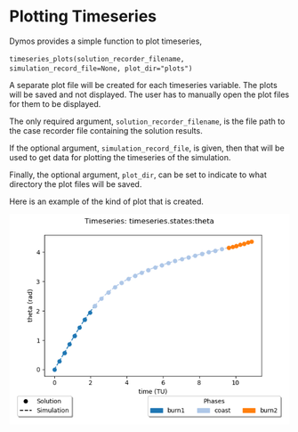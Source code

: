 # Plotting Timeseries

Dymos provides a simple function to plot timeseries,


`timeseries_plots(solution_recorder_filename, simulation_record_file=None, plot_dir="plots")`

A separate plot file will be created for each timeseries variable. The plots will be saved and not 
displayed. The user has to manually open the plot files for them to be displayed.

The only required argument, `solution_recorder_filename`, is the file path to the case recorder file 
containing the solution results.

If the optional argument, `simulation_record_file`, is given, then that will be used to get data for
plotting the timeseries of the simulation. 

Finally, the optional argument, `plot_dir`, can be set to indicate to what directory the plot files will be saved.

Here is an example of the kind of plot that is created.

![Timeseries Plot](figures/timeseries_plot.png)